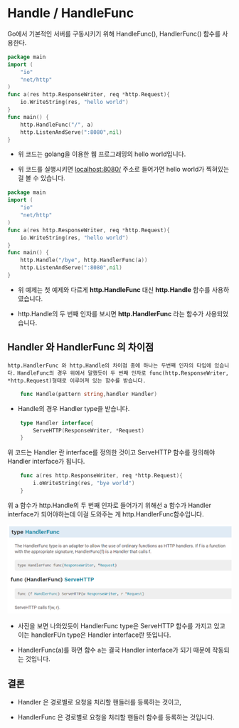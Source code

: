 # Handle / HandleFunc

Go에서 기본적인 서버를 구동시키기 위해 HandleFunc(), HandlerFunc() 함수를 사용한다.

```go
package main
import (
	"io"
	"net/http"
)
func a(res http.ResponseWriter, req *http.Request){
	io.WriteString(res, "hello world")
}
func main() {
	http.HandleFunc("/", a)
	http.ListenAndServe(":8080",nil)
}
```

- 위 코드는 golang을 이용한 웹 프로그래밍의 hello world입니다.

- 위 코드를 실행시키면 [localhost:8080/](http://localhost:808/) 주소로 들어가면 hello world가 찍혀있는 걸 볼 수 있습니다.

```go
package main
import (
	"io"
	"net/http"
)
func a(res http.ResponseWriter, req *http.Request){
	io.WriteString(res, "hello world")
}
func main() {
	http.Handle("/bye", http.HandlerFunc(a))
	http.ListenAndServe(":8080",nil)
}
```

- 위 예제는 첫 예제와 다르게 __http.HandleFunc__ 대신 __http.Handle__ 함수를 사용하였습니다.

- http.Handle의 두 번째 인자를 보시면 __http.HandlerFunc__ 라는 함수가 사용되었습니다.

## Handler 와 HandlerFunc 의 차이점

`` http.HandlerFunc 와 http.Handle의 차이점 중에 하나는 두번째 인자의 타입에 있습니다. ``
`` HandleFunc의 경우 위에서 말했듯이 두 번째 인자로 func(http.ResponseWriter, *http.Request)형태로 이루어져 있는 함수를 받습니다. ``

```go
	func Handle(pattern string,handler Handler)
```

- Handle의 경우 Handler type을 받습니다.


```go
	type Handler interface{
		ServeHTTP(ResponseWriter, *Request)
	}
```

위 코드는 Handler 란 interface를 정의한 것이고 ServeHTTP 함수를 정의해야 Handler interface가 됩니다.

```go
	func a(res http.ResponseWriter, req *http.Request){
		i.oWriteString(res, "bye world")
	}
```

위 a 함수가 http.Handle의 두 번째 인자로 들어가기 위해선 a 함수가 Handler interface가 되어야하는데 이걸 도와주는 게 http.HandlerFunc함수입니다.

![handlerfunc](/images/handlerfunc.png)

- 사진을 보면 나와있듯이 HandlerFunc type은 ServeHTTP 함수를 가지고 있고 이는 handlerFUn type은 Handler interface란 뜻입니다.

- HandlerFunc(a)를 하면 함수 a는 결국 Handler interface가 되기 때문에 작동되는 것입니다.


## 결론

- Handler 은 경로별로 요청을 처리할 핸들러를 등록하는 것이고,

- HandlerFunc 은 경로별로 요청을 처리할 핸들러 함수를 등록하는 것입니다.